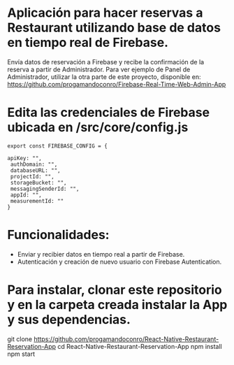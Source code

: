 # Aplicación para hacer reservas a Restaurant utilizando base de datos en tiempo real de Firebase. 

Envía datos de reservación a Firebase y recibe la confirmación de la reserva a partir de Administrador. Para ver ejemplo de Panel de Administrador, utilizar la otra parte de este proyecto, disponible en:
https://github.com/progamandoconro/Firebase-Real-Time-Web-Admin-App 

# Edita las credenciales de Firebase ubicada en /src/core/config.js
 
    export const FIREBASE_CONFIG = {

    apiKey: "",
     authDomain: "",
     databaseURL: "",
     projectId: "",
     storageBucket: "",
     messagingSenderId: "",
     appId: "",
     measurementId: ""
    }

# Funcionalidades:

* Enviar y recibier datos en tiempo real a partir de Firebase.
* Autenticación y creación de nuevo usuario con Firebase Autentication.

# Para instalar, clonar este repositorio y en la carpeta creada instalar la App y sus dependencias.

   git clone https://github.com/progamandoconro/React-Native-Restaurant-Reservation-App 
   cd React-Native-Restaurant-Reservation-App
   npm install
   npm start
   
 
